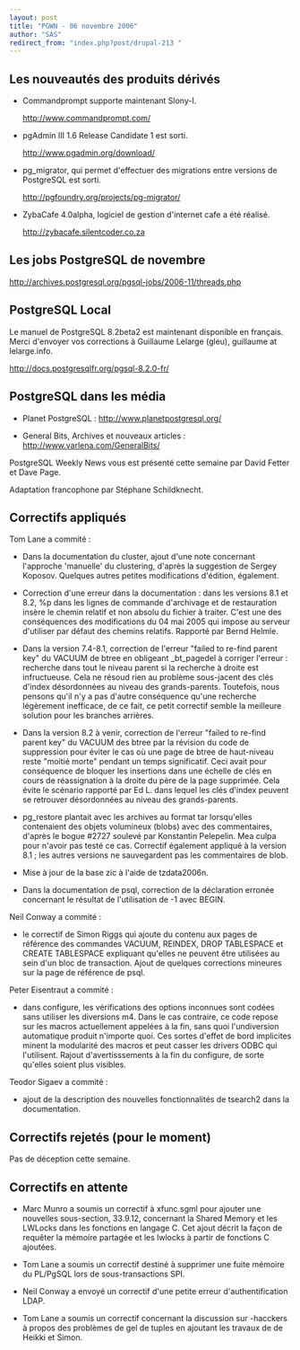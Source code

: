 ```yaml
---
layout: post
title: "PGWN - 06 novembre 2006"
author: "SAS"
redirect_from: "index.php?post/drupal-213 "
---
```




<h2>Les nouveautés des produits dérivés</h2>

<ul>

<li>

Commandprompt supporte maintenant Slony-I.

<a target="_blank" href="http://www.commandprompt.com/">http://www.commandprompt.com/</a>

</li>

<li>

pgAdmin III 1.6 Release Candidate 1 est sorti.

<a target="_blank" href="http://www.pgadmin.org/download/">http://www.pgadmin.org/download/</a>

</li>

<li>

pg_migrator, qui permet d'effectuer des migrations entre versions de PostgreSQL est sorti.

<a target="_blank" href="http://pgfoundry.org/projects/pg-migrator/">http://pgfoundry.org/projects/pg-migrator/</a>

</li>

<li>

ZybaCafe 4.0alpha, logiciel de gestion d'internet cafe a été réalisé.

<a target="_blank" href="http://zybacafe.silentcoder.co.za">http://zybacafe.silentcoder.co.za</a>

</li>

</ul>

<h2>Les jobs PostgreSQL de novembre</h2>

<p>

<a target="_blank" href="http://archives.postgresql.org/pgsql-jobs/2006-11/threads.php">http://archives.postgresql.org/pgsql-jobs/2006-11/threads.php</a>

</p>

<h2>PostgreSQL Local</h2>

<p>

Le manuel de PostgreSQL 8.2beta2 est maintenant disponible en français. Merci d'envoyer vos corrections à Guillaume Lelarge (gleu), guillaume at lelarge.info.

<a target="_blank" href="http://docs.postgresqlfr.org/pgsql-8.2.0-fr/">http://docs.postgresqlfr.org/pgsql-8.2.0-fr/</a>

</p>

<h2>PostgreSQL dans les média</h2>

<ul>

<li>

Planet PostgreSQL&nbsp;:  <a target="_blank" href="http://www.planetpostgresql.org/">http://www.planetpostgresql.org/</a>

</li>

<li>

General Bits, Archives et nouveaux articles&nbsp;:  <a target="_blank" href="http://www.varlena.com/GeneralBits/">http://www.varlena.com/GeneralBits/</a>

</li>

</ul>

<p>

PostgreSQL Weekly News vous est présenté cette semaine par David Fetter et Dave Page.

Adaptation francophone par Stéphane Schildknecht.

</p>

<h2>Correctifs appliqués</h2>

Tom Lane a commité&nbsp;:

<ul>

<li>

Dans la documentation du cluster, ajout d'une note concernant l'approche 'manuelle' du clustering, d'après la suggestion de Sergey Koposov.  Quelques autres petites modifications d'édition, également. </li>

<li>

Correction d'une erreur dans la documentation&nbsp;: dans les versions 8.1 et 8.2, %p dans les lignes de commande d'archivage et de restauration insère le chemin relatif et non absolu du fichier à traiter. C'est une des conséquences des modifications du 04 mai 2005 qui impose au serveur d'utiliser par défaut des chemins relatifs. Rapporté par Bernd Helmle. </li>

<li>

Dans la version 7.4-8.1, correction de l'erreur "failed to re-find parent key" du VACUUM de btree en obligeant _bt_pagedel à corriger l'erreur&nbsp;: recherche dans tout le niveau parent si la recherche à droite est infructueuse. Cela ne résoud rien au problème sous-jacent des clés d'index désordonnées au niveau des grands-parents. Toutefois, nous pensons qu'il n'y a pas d'autre conséquence qu'une recherche légèrement inefficace, de ce fait, ce petit correctif semble la meilleure solution pour les branches arrières. </li>

<li>

Dans la version 8.2 à venir, correction de l'erreur "failed to re-find parent key" du VACUUM des btree par la révision du code de suppression pour éviter le cas où une page de btree de haut-niveau reste "moitié morte" pendant un temps significatif. Ceci avait pour conséquence de bloquer les insertions dans une échelle de clés en cours de réassignation à la droite du père de la page supprimée. Cela évite le scénario rapporté par Ed L. dans lequel les clés d'index peuvent se retrouver désordonnées au niveau des grands-parents.</li>

<li>

pg_restore plantait avec les archives au format tar lorsqu'elles contenaient des objets volumineux (blobs) avec des commentaires, d'après le bogue #2727 soulevé par Konstantin Pelepelin. Mea culpa pour n'avoir pas testé ce cas. Correctif également appliqué à la version 8.1&nbsp;; les autres versions ne sauvegardent pas les commentaires de blob.</li>

<li>

Mise à jour de la base zic à l'aide de tzdata2006n. </li>

<li>

Dans la documentation de psql, correction de la déclaration erronée concernant le résultat de l'utilisation de -1 avec BEGIN. </li>

</ul>

<p>

Neil Conway a commité&nbsp;:

</p>

<ul>

<li>

le correctif de Simon Riggs qui ajoute du contenu aux pages de référence des commandes VACUUM, REINDEX, DROP TABLESPACE et CREATE TABLESPACE expliquant qu'elles ne peuvent être utilisées au sein d'un bloc de transaction. Ajout de quelques corrections mineures sur la page de référence de psql. </li>

</ul>

<p>

Peter Eisentraut a commité&nbsp;:

</p>

<ul>

<li>

dans configure, les vérifications des options inconnues sont codées sans utiliser les diversions m4. Dans le cas contraire, ce code repose sur les macros actuellement appelées à la fin, sans quoi l'undiversion automatique produit n'importe quoi. Ces sortes d'effet de bord implicites minent la modularité des macros et peut casser les drivers ODBC qui l'utilisent. Rajout d'avertisssements à la fin du configure, de sorte qu'elles soient plus visibles. </li>

</ul>

<p>

Teodor Sigaev a commité&nbsp;:

</p>

<ul>

<li>

ajout de la description des nouvelles fonctionnalités de tsearch2 dans la documentation. </li>

</ul>

<h2>Correctifs rejetés (pour le moment)</h2>

<p>

Pas de déception cette semaine.

</p>

<h2>Correctifs en attente</h2>

<ul>

<li>

Marc Munro a soumis un correctif à xfunc.sgml pour ajouter une nouvelles sous-section, 33.9.12, concernant la Shared Memory et les LWLocks dans les fonctions en langage C. Cet ajout décrit la façon de requêter la mémoire partagée et les lwlocks à partir de fonctions C ajoutées. </li>

<li>

Tom Lane a soumis un correctif destiné à supprimer une fuite mémoire du PL/PgSQL lors de sous-transactions SPI.</li>

<li>

Neil Conway a envoyé un correctif d'une petite erreur d'authentification LDAP. </li>

<li>

Tom Lane a soumis un correctif concernant la discussion sur -hacckers à propos des problèmes de gel de tuples en ajoutant les travaux de de Heikki et Simon. </li>

</ul>